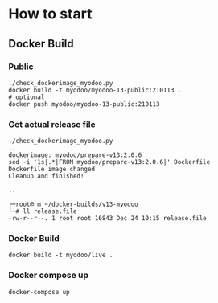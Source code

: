 # How to start

## Docker Build

### Public
``` shell
./check_dockerimage_myodoo.py
docker build -t myodoo/myodoo-13-public:210113 .
# optional
docker push myodoo/myodoo-13-public:210113
```

### Get actual release file
``` shell
./check_dockerimage_myodoo.py
..
dockerimage: myodoo/prepare-v13:2.0.6
sed -i '1s|.*|FROM myodoo/prepare-v13:2.0.6|' Dockerfile
Dockerfile image changed
Cleanup and finished!

..

╭─root@rm ~/docker-builds/v13-myodoo 
╰─# ll release.file
-rw-r--r--. 1 root root 16843 Dec 24 10:15 release.file
``` 

### Docker Build
``` shell
docker build -t myodoo/live .
```

### Docker compose up
``` shell
docker-compose up
```
